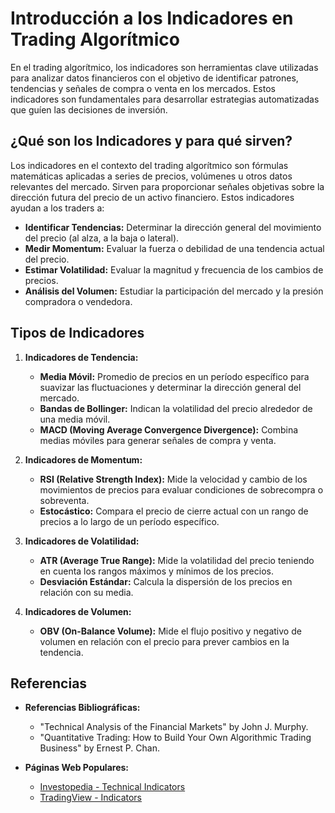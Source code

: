 # Introducción a los Indicadores en Trading Algorítmico

En el trading algorítmico, los indicadores son herramientas clave utilizadas para analizar datos financieros con el objetivo de identificar patrones, tendencias y señales de compra o venta en los mercados. Estos indicadores son fundamentales para desarrollar estrategias automatizadas que guíen las decisiones de inversión.

## ¿Qué son los Indicadores y para qué sirven?

Los indicadores en el contexto del trading algorítmico son fórmulas matemáticas aplicadas a series de precios, volúmenes u otros datos relevantes del mercado. Sirven para proporcionar señales objetivas sobre la dirección futura del precio de un activo financiero. Estos indicadores ayudan a los traders a:

- **Identificar Tendencias:** Determinar la dirección general del movimiento del precio (al alza, a la baja o lateral).
- **Medir Momentum:** Evaluar la fuerza o debilidad de una tendencia actual del precio.
- **Estimar Volatilidad:** Evaluar la magnitud y frecuencia de los cambios de precios.
- **Análisis del Volumen:** Estudiar la participación del mercado y la presión compradora o vendedora.

## Tipos de Indicadores

1. **Indicadores de Tendencia:**
   - **Media Móvil:** Promedio de precios en un período específico para suavizar las fluctuaciones y determinar la dirección general del mercado.
   - **Bandas de Bollinger:** Indican la volatilidad del precio alrededor de una media móvil.
   - **MACD (Moving Average Convergence Divergence):** Combina medias móviles para generar señales de compra y venta.

2. **Indicadores de Momentum:**
   - **RSI (Relative Strength Index):** Mide la velocidad y cambio de los movimientos de precios para evaluar condiciones de sobrecompra o sobreventa.
   - **Estocástico:** Compara el precio de cierre actual con un rango de precios a lo largo de un período específico.

3. **Indicadores de Volatilidad:**
   - **ATR (Average True Range):** Mide la volatilidad del precio teniendo en cuenta los rangos máximos y mínimos de los precios.
   - **Desviación Estándar:** Calcula la dispersión de los precios en relación con su media.

4. **Indicadores de Volumen:**
   - **OBV (On-Balance Volume):** Mide el flujo positivo y negativo de volumen en relación con el precio para prever cambios en la tendencia.

## Referencias

- **Referencias Bibliográficas:**
   - "Technical Analysis of the Financial Markets" by John J. Murphy.
   - "Quantitative Trading: How to Build Your Own Algorithmic Trading Business" by Ernest P. Chan.
   
- **Páginas Web Populares:**
   - [Investopedia - Technical Indicators](https://www.investopedia.com/terms/t/technicalindicator.asp)
   - [TradingView - Indicators](https://www.tradingview.com/indicators/)


